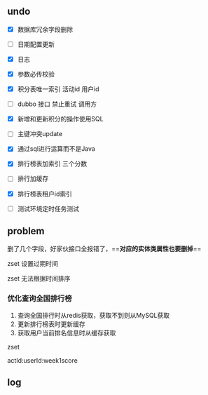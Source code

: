 ## undo

- [x] 数据库冗余字段删除
- [ ] 日期配置更新
- [x] 日志
- [x] 参数必传校验
- [x] 积分表唯一索引 活动id 用户id
- [ ] dubbo 接口 禁止重试 调用方
- [x] 新增和更新积分的操作使用SQL
- [ ] 主键冲突update
- [x] 通过sql进行运算而不是Java
- [x] 排行榜表加索引 三个分数
- [ ] 排行加缓存
- [x] 排行榜表租户id索引
- [ ] 测试环境定时任务测试



## problem

删了几个字段，好家伙接口全报错了，==**对应的实体类属性也要删掉**==





zset 设置过期时间

zset 无法根据时间排序

### 优化查询全国排行榜

1. 查询全国排行时从redis获取，获取不到则从MySQL获取
2. 更新排行榜表时更新缓存
3. 获取用户当前排名信息时从缓存获取



zset

actId:userId:week1score



## log

